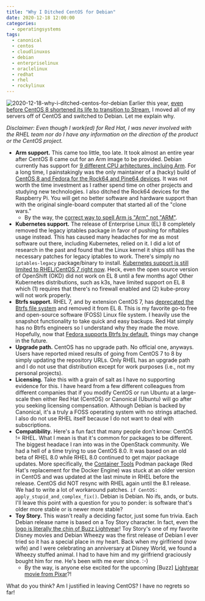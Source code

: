 ```yaml
---
title: "Why I Ditched CentOS for Debian"
date: 2020-12-18 12:00:00
categories:
  - operatingsystems
tags:
  - canonical
  - centos
  - cloudlinuxos
  - debian
  - enterpriselinux
  - oraclelinux
  - redhat
  - rhel
  - rockylinux
---
```


![2020-12-18-why-i-ditched-centos-for-debian](../../images/2020-12-18-why-i-ditched-centos-for-debian.jpg) Earlier this year, [even before CentOS 8 shortened its life to transition to Stream](https://blog.ekultails.com/2020/3-centos-replacements/), I moved all of my servers off of CentOS and switched to Debian. Let me explain why.

*Disclaimer: Even though I work(ed) for Red Hat, I was never involved with the RHEL team nor do I have any information on the direction of the product or the CentOS project.*

- **Arm support.** This came too little, too late. It took almost an entire year after CentOS 8 came out for an Arm image to be provided. Debian currently has support for [9 different CPU arhitectures, incluing Arm](https://wiki.debian.org/SupportedArchitectures). For a long time, I painstakingly was the only maintainer of a (hacky) build of [CentOS 8 and Fedora for the Rock64 and Pine64 devices](https://github.com/ekultails/rock64_fedora). It was not worth the time investment as I rather spend time on other projects and studying new technologies. I also ditched the Rock64 devices for the Raspberry Pi. You will get no better software and hardware support than with the original single-board computer that started all of the "clone wars."
    - By the way, the [correct way to spell Arm is "Arm" not "ARM"](https://www.arm.com/company/policies/trademarks/guidelines-trademarks).
- **Kubernetes support.** The release of Enterprise Linux (EL) 8 completely removed the legacy iptables package in favor of pushing for nftables usage instead. This has caused many headaches for me as most software out there, including Kubernetes, relied on it. I did a lot of research in the past and found that the Linux kernel it ships still has the necessary patches for legacy iptables to work. There's simply no `iptables-legacy` package/binary to install. [Kubernetes support is still limited to RHEL/CentOS 7 right now](https://kubernetes.io/docs/setup/production-environment/tools/kubeadm/install-kubeadm/). Heck, even the open source version of OpenShift (OKD) did not work on EL 8 until a few months ago! Other Kubernetes distributions, such as k3s, have limited support on EL 8 which (1) requires that there's no firewall enabled and (2) kube-proxy will not work properly.
- **Btrfs support.** RHEL 7, and by extension CentOS 7, has [deprecated the Btrfs file system](https://access.redhat.com/documentation/en-us/red_hat_enterprise_linux/7/html/storage_administration_guide/ch-btrfs) and removed it from EL 8. This is my favorite go-to free and open-source software (FOSS) Linux file system. I heavily use the snapshot functionality to take quick and easy backups. Red Hat simply has no Btrfs engineers so I understand why they made the move. Hopefully, now that [Fedora supports Btrfs by default](https://fedoraproject.org/wiki/Changes/BtrfsByDefault), things may change in the future.
- **Upgrade path.** CentOS has no upgrade path. No official one, anyways. Users have reported mixed results of going from CentOS 7 to 8 by simply updating the repository URLs. Only RHEL has an upgrade path and I do not use that distribution except for work purposes (i.e., not my personal projects).
- **Licensing.** Take this with a grain of salt as I have no supporting evidence for this. I have heard from a few different colleagues from different companies that if you modify CentOS or run Ubuntu at a large-scale then either Red Hat (CentOS) or Canonical (Ubuntu) will go after you seeking licensing compensation. Although Debian is backed by Canonical, it's a truly a FOSS operating system with no strings attached. I also do not use RHEL itself because I do not want to deal with subscriptions.
- **Compatibility.** Here's a fun fact that many people don't know: CentOS != RHEL. What I mean is that it's common for packages to be different. The biggest headace I ran into was in the OpenStack community. We had a hell of a time trying to use CentOS 8.0. It was based on an old beta of RHEL 8.0 while RHEL 8.0 continued to get major package updates. More specifically, the [Container Tools](https://access.redhat.com/documentation/en-us/red_hat_enterprise_linux/8/html-single/building_running_and_managing_containers/index) Podman package (Red Hat's replacement for the Docker Engine) was stuck at an older version in CentOS and was updated at the last minute in RHEL before the release. CentOS did NOT resync with RHEL again until the 8.1 release. We had to write a lot of workaround patches. `if CentOS: apply_stupid_and_complex_fix()`. Debian is Debian. No ifs, ands, or buts. I'll leave this point with a question for you to ponder: is software that's older more stable or is newer more stable?
- **Toy Story.** This wasn't really a deciding factor, just some fun trivia. Each Debian release name is based on a Toy Story character. In fact, even the [logo is literally the chin of Buzz Lightyear](https://www.reddit.com/r/linuxmasterrace/comments/4bp7rk/til_that_this_was_the_inspiration_for_the_debian/)! Toy Story's one of my favorite Disney movies and Debian Wheezy was the first release of Debian I ever tried so it has a special place in my heart. Back when my girlfriend (now wife) and I were celebrating an anniversary at Disney World, we found a Wheezy stuffed animal. I had to have him and my girlfriend graciously bought him for me. He's been with me ever since. :-)
    - By the way, is anyone else excited for the upcoming [Buzz] [Lightyear movie from Pixar](https://www.youtube.com/watch?v=FatABTRIDvw)?!

What do you think? Am I justified in leaving CentOS? I have no regrets so far!
